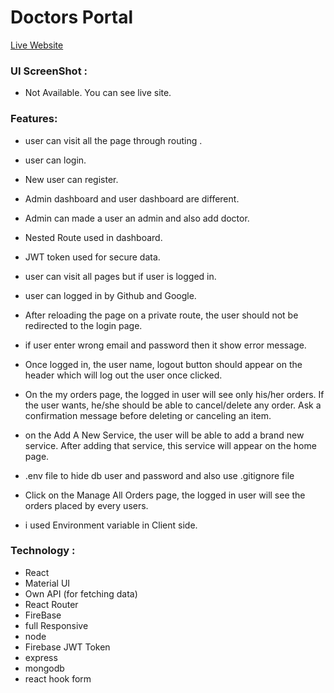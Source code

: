 # Doctors Portal

[Live Website](https://doctors-portal-ebe9c.web.app/)

### UI ScreenShot :

- Not Available. You can see live site.

### Features:

- user can visit all the page through routing .

- user can login.

- New user can register.

- Admin dashboard and user dashboard are different.

- Admin can made a user an admin and also add doctor.

- Nested Route used in dashboard.

- JWT token used for secure data.

- user can visit all pages but if user is logged in.

- user can logged in by Github and Google.

- After reloading the page on a private route, the user should not be redirected to the login page.

- if user enter wrong email and password then it show error message.

- Once logged in, the user name, logout button should appear on the header which will log out the user once clicked.

- On the my orders page, the logged in user will see only his/her orders. If the user wants, he/she should be able to cancel/delete any order. Ask a confirmation message before deleting or canceling an item.

- on the Add A New Service, the user will be able to add a brand new service. After adding that service, this service will appear on the home page.

- .env file to hide db user and password and also use .gitignore file

- Click on the Manage All Orders page, the logged in user will see the orders placed by every users.

- i used Environment variable in Client side.

### Technology :

- React
- Material UI
- Own API (for fetching data)
- React Router
- FireBase
- full Responsive
- node
- Firebase JWT Token
- express
- mongodb
- react hook form
